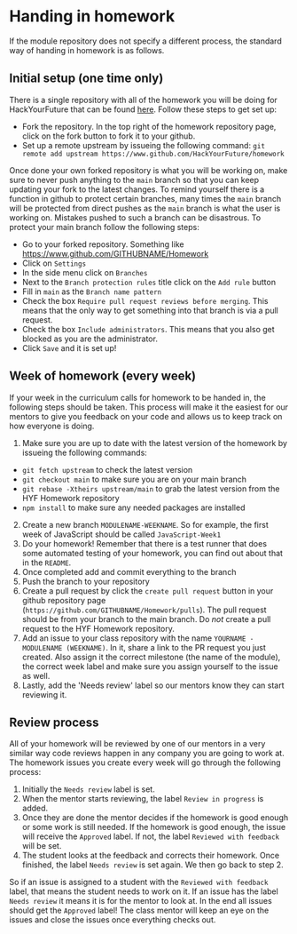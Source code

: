 # Handing in homework
If the module repository does not specify a different process, the standard way of handing in homework is as follows.

## Initial setup (one time only)
There is a single repository with all of the homework you will be doing for HackYourFuture that can be found [here](https://www.github.com/HackYourFuture/homework). Follow these steps to get set up:

- Fork the repository. In the top right of the homework repository page, click on the fork button to fork it to your github. 
- Set up a remote upstream by issueing the following command: `git remote add upstream https://www.github.com/HackYourFuture/homework`

Once done your own forked repository is what you will be working on, make sure to never push anything to the `main` branch so that you can keep updating your fork to the latest changes. To remind yourself there is a function in github to protect certain branches, many times the `main` branch will be protected from direct pushes as the `main` branch is what the user is working on. Mistakes pushed to such a branch can be disastrous. To protect your main branch follow the following steps:
- Go to your forked repository. Something like https://www.github.com/GITHUBNAME/Homework
- Click on `Settings`
- In the side menu click on `Branches`
- Next to the `Branch protection rules` title click on the `Add rule` button
- Fill in `main` as the `Branch name pattern`
- Check the box `Require pull request reviews before merging`. This means that the only way to get something into that branch is via a pull request.
- Check the box `Include administrators`. This means that you also get blocked as you are the administrator.
- Click `Save` and it is set up!

## Week of homework (every week)
If your week in the curriculum calls for homework to be handed in, the following steps should be taken. This process will make it the easiest for our mentors to give you feedback on your code and allows us to keep track on how everyone is doing.

1. Make sure you are up to date with the latest version of the homework by issueing the following commands:
  - `git fetch upstream` to check the latest version
  - `git checkout main` to make sure you are on your main branch
  - `git rebase -Xtheirs upstream/main` to grab the latest version from the HYF Homework repository
  - `npm install` to make sure any needed packages are installed
2. Create a new branch `MODULENAME-WEEKNAME`. So for example, the first week of JavaScript should be called `JavaScript-Week1`
3. Do your homework! Remember that there is a test runner that does some automated testing of your homework, you can find out about that in the `README`.
4. Once completed add and commit everything to the branch
5. Push the branch to your repository
6. Create a pull request by click the `create pull request` button in your github repository page (`https://github.com/GITHUBNAME/Homework/pulls`). The pull request should be from your branch to the main branch. Do *not* create a pull request to the HYF Homework repository.
7. Add an issue to your class repository with the name `YOURNAME - MODULENAME (WEEKNAME)`. In it, share a link to the PR request you just created. Also assign it the correct milestone (the name of the module), the correct week label and make sure you assign yourself to the issue as well. 
8. Lastly, add the 'Needs review' label so our mentors know they can start reviewing it.

## Review process
All of your homework will be reviewed by one of our mentors in a very similar way code reviews happen in any company you are going to work at. The homework issues you create every week will go through the following process:

1. Initially the `Needs review` label is set.
2. When the mentor starts reviewing, the label `Review in progress` is added.
3. Once they are done the mentor decides if the homework is good enough or some work is still needed. If the homework is good enough, the issue will receive the `Approved` label. If not, the label `Reviewed with feedback` will be set.
4. The student looks at the feedback and corrects their homework. Once finished, the label `Needs review` is set again. We then go back to step 2.

So if an issue is assigned to a student with the `Reviewed with feedback` label, that means the student needs to work on it. If an issue has the label `Needs review` it means it is for the mentor to look at. In the end all issues should get the `Approved` label! The class mentor will keep an eye on the issues and close the issues once everything checks out.
